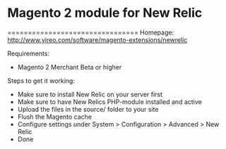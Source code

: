 # Magento 2 module for New Relic
================================
Homepage: http://www.yireo.com/software/magento-extensions/newrelic

Requirements:
* Magento 2 Merchant Beta or higher

Steps to get it working:
* Make sure to install New Relic on your server first
* Make sure to have New Relics PHP-module installed and active
* Upload the files in the source/ folder to your site
* Flush the Magento cache
* Configure settings under System > Configuration > Advanced > New Relic
* Done
